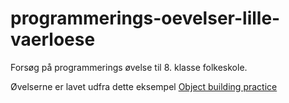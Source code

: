 # programmerings-oevelser-lille-vaerloese
Forsøg på programmerings øvelse til 8. klasse folkeskole. 

Øvelserne er lavet udfra dette eksempel [Object building practice](https://developer.mozilla.org/en-US/docs/Learn/JavaScript/Objects/Object_building_practice)
